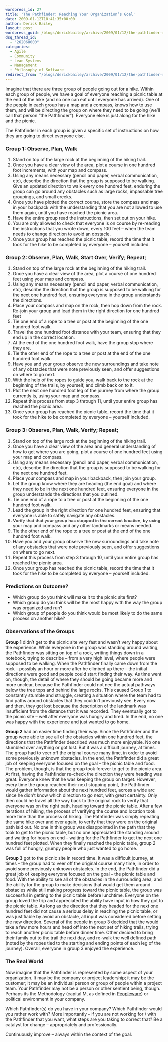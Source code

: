 ```yaml
---
wordpress_id: 27
title: 'The Pathfinder: Reaching Your Organization’s Goal'
date: 2009-01-12T18:41:35+00:00
author: Derick Bailey
layout: post
wordpress_guid: /blogs/derickbailey/archive/2009/01/12/the-pathfinder-reaching-your-organization-s-goal.aspx
dsq_thread_id:
  - "262068000"
categories:
  - Agile
  - Community
  - Lean Systems
  - Management
  - Philosophy of Software
redirect_from: "/blogs/derickbailey/archive/2009/01/12/the-pathfinder-reaching-your-organization-s-goal.aspx/"
---
```

Imagine that there are three group of people going out for a hike. Within each group of people, we have a goal of everyone reaching a picnic table at the end of the hike (and no one can eat until everyone has arrived). One of the people in each group has a map and a compass, knows how to use them, and will be directing the group on where they need to be going (we’ll call that person “the Pathfinder”). Everyone else is just along for the hike and the picnic. 

The Pathfinder in each group is given a specific set of instructions on how they are going to direct everyone else.

### Group 1: Observe, Plan, Walk

  1. Stand on top of the large rock at the beginning of the hiking trail. 
  2. Once you have a clear view of the area, plot a course in one hundred foot increments, with your map and compass.
  3. Using any means necessary (pencil and paper, verbal communication, etc), describe the direction that the group is supposed to be walking. Give an updated direction to walk every one hundred feet, enduring the group can go around any obstacles such as large rocks, impassable tree groupings, and small creeks. 
  4. Once you have plotted the correct course, store the compass and map in your backpack with the understanding that you are not allowed to use them again, until you have reached the picnic area.
  5. Have the entire group read the instructions, then set out on your hike.
  6. You are only allowed to check that everyone is on course by re-reading the instructions that you wrote down, every 100 feet – when the team needs to change direction to avoid an obstacle.
  7. Once your group has reached the picnic table, record the time that it took for the hike to be completed by everyone – yourself included.

### Group 2: Observe, Plan, Walk, Start Over, Verify; Repeat;

  1. Stand on top of the large rock at the beginning of the hiking trail. 
  2. Once you have a clear view of the area, plot a course of one hundred feet using your map and compass. 
  3. Using any means necessary (pencil and paper, verbal communication, etc), describe the direction that the group is supposed to be walking for the next one hundred feet, ensuring everyone in the group understands the directions.
  4. Place your compass and map on the rock, then hop down from the rock. Re-join your group and lead them in the right direction for one hundred feet
  5. Tie one end of a rope to a tree or post at the beginning of the one hundred foot walk.
  6. Travel the one hundred foot distance with your team, ensuring that they end up in the correct location.
  7. At the end of the one hundred foot walk, have the group stop where they are. 
  8. Tie the other end of the rope to a tree or post at the end of the one hundred foot walk.
  9. Have you and your group observe the new surroundings and take note of any obstacles that were note previously seen, and offer suggestions on where to go next.
 10. With the help of the ropes to guide you, walk back to the rock at the beginning of the trails, by yourself, and climb back on to it.
 11. Plot the next one hundred foot leg of the journey from where the group currently is, using your map and compass.
 12. Repeat this process from step 3 through 11, until your entire group has reached the picnic area.
 13. Once your group has reached the picnic table, record the time that it took for the hike to be completed by everyone – yourself included.

### Group 3: Observe, Plan, Walk, Verify; Repeat;

  1. Stand on top of the large rock at the beginning of the hiking trail. 
  2. Once you have a clear view of the area and general understanding of how to get where you are going, plot a course of one hundred feet using your map and compass. 
  3. Using any means necessary (pencil and paper, verbal communication, etc), describe the direction that the group is supposed to be walking for the next one hundred feet.
  4. Place your compass and map in your backpack, then join your group.
  5. Let the group know where they are heading (the end goal) and where they need to be in the next one hundred feet, ensuring everyone in the group understands the directions that you outlined.
  6. Tie one end of a rope to a tree or post at the beginning of the one hundred foot walk.
  7. Lead the group in the right direction for one hundred feet, ensuring that everyone is able to safely navigate any obstacles.
  8. Verify that that your group has stopped in the correct location, by using your map and compass and any other landmarks or means needed.
  9. Tie the other end of the rope to a tree or post at the end of the one hundred foot walk.
 10. Have you and your group observe the new surroundings and take note of any obstacles that were note previously seen, and offer suggestions on where to go next.
 11. Repeat this process from step 3 through 10, until your entire group has reached the picnic area.
 12. Once your group has reached the picnic table, record the time that it took for the hike to be completed by everyone – yourself included.

### Predictions on Outcome?

  * Which group do you think will make it to the picnic site first? 
  * Which group do you think will be the most happy with the way the group was organized and run? 
  * Which group of people do you think would be most likely to do the same process on another hike?

### Observations of the Groups

**Group 1** didn’t get to the picnic site very fast and wasn’t very happy about the experience. While everyone in the group was standing around waiting, the Pathfinder was sitting on top of a rock, writing things down in a notebook, trying to describe – from a very high level, where people were supposed to be walking. When the Pathfinder finally came down from the rock – possibly an hour or more after he climbed up there – the initial directions were good and people could start finding their way. As time went on, though, the detail of where they should be going became more and more unclear, because the Pathfinder could not nee the actual pathways below the tree tops and behind the large rocks. This caused Group 1 to constantly stumble and struggle, creating a situation where the team had to find paths around obstacles that they couldn’t previously see. Every now and then, they got lost because the description of the landmark was insufficient from the distance that it was recorded. They eventually got to the picnic site – well after everyone was hungry and tired. In the end, no one was happy with the experience and just wanted to go home.

**Group 2** had an easier time finding their way. Since the Pathfinder and the group were able to see all of the obstacles within one hundred feet, the directions that the Pathfinder described was much more enjoyable. No one stumbled over anything or got lost. But it was a difficult journey, at times. The group had to veer off the original course many time, in order to avoid some previously unknown obstacles. In the end, the Pathfinder did a great job of keeping everyone focused on the goal – the picnic table and food. The problem, though, is that the group took forever to get to the picnic area. At first, having the Pathfinder re-check the direction they were heading was great. Everyone knew that he was keeping the group on target. However, every time the group reached their next stopping point, the Pathfinder would gather information about the next hundred feet, across a wide arc since he didn’t know which direction to go next, with great certainty. Only then could he travel all the way back to the original rock to verify that everyone was on the right path, heading toward the picnic table. After a few iterations of hiking, the process of verifying the course and location took more time than the process of hiking. The Pathfinder was simply repeating the same hike over and over again, to verify that they were on the original path laid out. No one in this group was disappointed in the path that they took to get to the picnic table, but no one appreciated the standing around and waiting for hours on end – waiting for the Pathfinder to get the next one hundred feet plotted. When they finally reached the picnic table, group 2 was full of hungry, grumpy people who just wanted to go home.

**Group 3** got to the picnic site in record time. It was a difficult journey, at times – the group had to veer off the original course many time, in order to avoid some previously unknown obstacles. In the end, the Pathfinder did a great job of keeping everyone focused on the goal – the picnic table and food. With the ability to see all of the obstacles in the surrounding area, and the ability for the group to make decisions that would get them around obstacles while still making progress toward the picnic table, the group was successful in getting to the picnic table before lunchtime. Everyone on the group loved the trip and appreciated the ability have input in how they got to the picnic table. As long as the direction that they headed for the next one hundred feet did not cause a serious delay in reaching the picnic table, or was justifiable by avoid an obstacle, all input was considered before setting the new direction. Several of the people in group 3 decided that the would take a few more hours and head off into the next set of hiking trails, trying to reach another picnic table before dinner time. Other decided to bring their family out to the trail the next day, and re-walk the well defined path (noted by the ropes tied to the starting and ending points of each leg of the journey). Overall, everyone in group 3 enjoyed the experience.

### The Real World

Now imagine that the Pathfinder is represented by some aspect of your organization. It may be the company or project leadership; it may be the customer; it may be an individual person or group of people within a project team. Your Pathfinder may not be a person or other sentient being, though. Perhaps its the Methodology (capital M, as defined in <a href="http://www.amazon.com/Peopleware-Productive-Projects-Teams-Second/dp/0932633439/" target="_blank">Peopleware</a>) or political environment in your company. 

Which Pathfinder(s) do you have in your company? Which Pathfinder would you rather work with? More importantly – if you are not working for / with the Pathfinder that you want, what steps are you taking to correct that? Be a catalyst for change – appropriately and professionally. 

Continuously improve – always within the context of the goal.